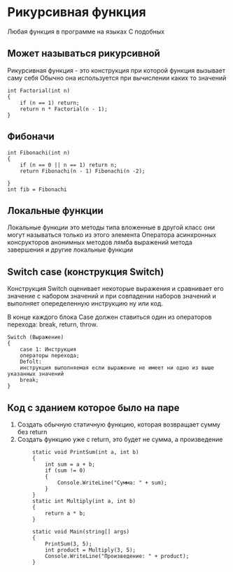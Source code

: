 # Рикурсивная функция
Любая функция в программе на языках C подобных
## Может называться рикурсивной
Рикурсивная функция - это конструкция при которой функция вызывает саму себя
Обычно она используется при вычислении каких то значений
```
int Factorial(int n)
{
	if (n == 1) return;
	return n * Factorial(n - 1);
}
```
## Фибоначи
```
int Fibonachi(int n)
{
	if (n == 0 || n == 1) return n;
	return Fibonachi(n - 1) Fibonachi(n -2);
	
}
int fib = Fibonachi
```
## Локальные функции
Локальные функции это методы типа вложенные в другой класс они могут называться только из этого элемента
Оператора асинхронных консрукторов анонимных методов лямба выражений метода завершения и другие локальные функции

## Switch case (конструкция Switch)
Конструкция Switch оценивает некоторые выражения и сравнивает его значение с набором значений и при совпадении 
наборов значений и выполняет опеределенную инструкцию ну или код.

В конце каждого блока Case должен ставиться один из операторов перехода: break, return, throw.
```
Switch (Выражение)
{
	case 1: Инструкция
	операторы перехода;
	Defolt: 
	инструкция выполняемая если выражение не имеет ни одно из выше указанных значений
	break;
}
```

## Код с зданием которое было на паре
1. Создать обычную статичную функцию, которая возвращает сумму без return
2. Создать функцию уже с return, это будет не сумма, а произведение

```
        static void PrintSum(int a, int b)
        {
            int sum = a + b;
            if (sum != 0)
            {
                Console.WriteLine("Сумма: " + sum);
            }
        }
        static int Multiply(int a, int b)
        {
            return a * b;
        }

        static void Main(string[] args)
        {
            PrintSum(3, 5); 
            int product = Multiply(3, 5);
            Console.WriteLine("Произведение: " + product);
        }
```